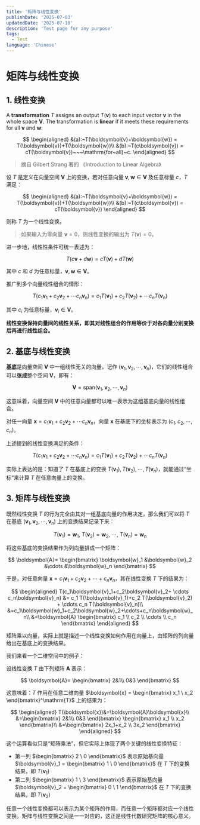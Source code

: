 ```yaml
---
title: '矩阵与线性变换'
publishDate: '2025-07-03'
updatedDate: '2025-07-10'
description: 'Test page for any purpose'
tags:
  - Test
language: 'Chinese'
---
```


# 矩阵与线性变换

## 1. 线性变换

A **transformation** $T$ assigns an output $T(\boldsymbol{v})$ to each input vector $\boldsymbol{v}$ in the whole space $\mathbf{V}$. The transformation is **linear** if it meets these requirements for all $\boldsymbol{v}$ and $\boldsymbol{w}$:

$$
\begin{aligned}
&(a):~T(\boldsymbol{v}+\boldsymbol{w}) = T(\boldsymbol{v})+T(\boldsymbol{w})\\
&(b):~T(c\boldsymbol{v}) = cT(\boldsymbol{v})~~~\mathrm{for~all}~c.
\end{aligned}
$$

> 摘自 Gilbert Strang 著的 《Introduction to Linear Algebra》

设 $T$ 是定义在向量空间 $\mathbf{V}$ 上的变换，若对任意向量 $\boldsymbol{v}, \boldsymbol{w} \in \mathbf{V}$ 及任意标量 $c$，$T$ 满足：

$$
\begin{aligned}
&(a):~T(\boldsymbol{v}+\boldsymbol{w}) = T(\boldsymbol{v})+T(\boldsymbol{w})\\
&(b):~T(c\boldsymbol{v}) = cT(\boldsymbol{v})
\end{aligned}
$$

则称 $T$ 为一个线性变换。

>如果输入为零向量 $\boldsymbol{v} = 0$，则线性变换的输出为 $T(\boldsymbol{v}) = 0$。

进一步地，线性性条件可统一表述为：

$$
T(c\boldsymbol{v}+d\boldsymbol{w}) = cT(\boldsymbol{v})+dT(\boldsymbol{w})
$$
  
其中 $c$ 和 $d$ 为任意标量，$\boldsymbol{v}, \boldsymbol{w} \in \mathbf{V}$。

推广到多个向量线性组合的情形：

$$
T(c_1\boldsymbol{v}_1+c_2\boldsymbol{v}_2+ \cdots c_n\boldsymbol{v}_n) = c_1 T(\boldsymbol{v}_1)+c_2 T(\boldsymbol{v}_2) + \cdots c_n T(\boldsymbol{v}_n)
$$

其中 $c_i$ 为任意标量，$\boldsymbol{v}_i  \in \mathbf{V}$。

**线性变换保持向量间的线性关系，即其对线性组合的作用等价于对各向量分别变换后再进行线性组合。**

## 2. 基底与线性变换

**基底**是向量空间 $\mathbf{V}$ 中一组线性无关的向量，记作 $(\boldsymbol{v}_1, \boldsymbol{v}_2, \cdots, \boldsymbol{v}_n)$，它们的线性组合可以**张成**整个空间 $\mathbf{V}$，即有：

$$
\mathbf{V} = \mathrm{span}(\boldsymbol{v}_1, \boldsymbol{v}_2, \cdots, \boldsymbol{v}_n)
$$

这意味着，向量空间 $\mathbf{V}$ 中的任意向量都可以唯一表示为这组基底向量的线性组合。

对任一向量 $\boldsymbol{x} = c_1\boldsymbol{v}_1+c_2\boldsymbol{v}_2+ \cdots c_n\boldsymbol{v}_n$，向量 $\boldsymbol{x}$ 在基底下的坐标表示为 $(c_1,c_2,\cdots,c_n)$。

上述提到的线性变换满足的条件：

$$
T(c_1\boldsymbol{v}_1+c_2\boldsymbol{v}_2+ \cdots c_n\boldsymbol{v}_n) = c_1 T(\boldsymbol{v}_1)+c_2 T(\boldsymbol{v}_2) + \cdots c_n T(\boldsymbol{v}_n)
$$

实际上表达的是：知道了 $T$ 在基底上的变换 $T(\boldsymbol{v}_1),T(\boldsymbol{v}_2), \cdots,T(\boldsymbol{v}_n)$，就能通过“坐标”来计算 $T$ 在任意向量上的变换。

## 3. 矩阵与线性变换

既然线性变换 $T$ 的行为完全由其对一组基底向量的作用决定，那么我们可以将 $T$ 在基底 $(\boldsymbol{v}_1, \boldsymbol{v}_2, \cdots, \boldsymbol{v}_n)$ 上的变换结果记录下来：

$$
T(\boldsymbol{v}_1)=\boldsymbol{w}_1,~
T(\boldsymbol{v}_2)=\boldsymbol{w}_2,~
\cdots,~
T(\boldsymbol{v}_n)=\boldsymbol{w}_n
$$

将这些基底的变换结果作为列向量排成一个矩阵：

$$
\boldsymbol{A}=
\begin{bmatrix}
\boldsymbol{w}_1
&\boldsymbol{w}_2
&\cdots
&\boldsymbol{w}_n
\end{bmatrix}
$$

于是，对任意向量 $\boldsymbol{x} = c_1\boldsymbol{v}_1 + c_2\boldsymbol{v}_2 + \cdots + c_n\boldsymbol{v}_n$，其在线性变换 $T$ 下的结果为：

$$
\begin{aligned}
T(c_1\boldsymbol{v}_1+c_2\boldsymbol{v}_2+ \cdots c_n\boldsymbol{v}_n) 
&= c_1 T(\boldsymbol{v}_1)+c_2 T(\boldsymbol{v}_2) + \cdots c_n T(\boldsymbol{v}_n)\\
&=c_1\boldsymbol{w}_1+c_2\boldsymbol{w}_2+\cdots+c_n\boldsymbol{w}_n\\
&=\boldsymbol{A}
\begin{bmatrix}
c_1
\\
c_2
\\
\cdots
\\
c_n
\end{bmatrix}
\end{aligned}
$$

矩阵乘以向量，实际上就是描述一个线性变换如何作用在向量上，由矩阵的列向量给出在基底上的变换结果。

我们来看一个二维空间中的例子：

设线性变换 $T$ 由下列矩阵 $\boldsymbol{A}$ 表示：

$$
\boldsymbol{A}=
\begin{bmatrix}
2&1\\
0&3
\end{bmatrix}
$$

这意味着：$T$ 作用在任意二维向量 $\boldsymbol{x} = \begin{bmatrix} x_1 \ x_2 \end{bmatrix}^\mathrm{T}$ 上的结果为：

$$
\begin{aligned}
T(\boldsymbol{x})&=\boldsymbol{A}\boldsymbol{x}\\
&=\begin{bmatrix}
2&1\\
0&3
\end{bmatrix}
\begin{bmatrix} x_1 \\ x_2 \end{bmatrix}\\
&=\begin{bmatrix} 2x_1+x_2 \\ 3x_2 \end{bmatrix}
\end{aligned}
$$

这个运算看似只是“矩阵乘法”，但它实际上体现了两个关键的线性变换特征：

- 第一列 $\begin{bmatrix} 2 \ 0 \end{bmatrix}$ 表示原始基向量 $\boldsymbol{v}_1 = \begin{bmatrix} 1 \ 0 \end{bmatrix}$ 在 $T$ 下的变换结果，即 $T(\boldsymbol{v}_1)$
- 第二列 $\begin{bmatrix} 1 \ 3 \end{bmatrix}$ 表示原始基向量 $\boldsymbol{v}_2 = \begin{bmatrix} 0 \ 1 \end{bmatrix}$ 在 $T$ 下的变换结果，即 $T(\boldsymbol{v}_2)$

任意一个线性变换都可以表示为某个矩阵的作用，而任意一个矩阵都对应一个线性变换。矩阵与线性变换之间是一一对应的，这正是线性代数研究矩阵的核心意义。
